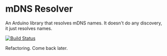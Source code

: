 # mDNS Resolver

An Arduino library that resolves mDNS names. It doesn't do any discovery, it just resolves names.

[![Build Status](https://travis-ci.org/madpilot/mDNSResolver.svg?branch=master)](https://travis-ci.org/madpilot/mDNSResolver)

Refactoring. Come back later.
